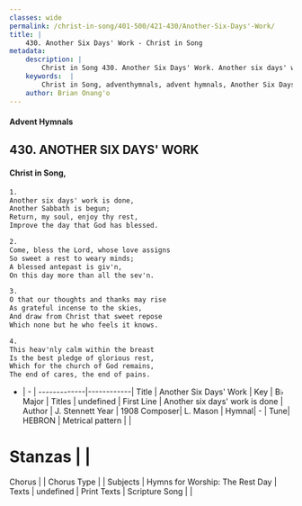 ```yaml
---
classes: wide
permalink: /christ-in-song/401-500/421-430/Another-Six-Days'-Work/
title: |
    430. Another Six Days' Work - Christ in Song
metadata:
    description: |
        Christ in Song 430. Another Six Days' Work. Another six days' work is done, Another Sabbath is begun; Return, my soul, enjoy thy rest, Improve the day that God has blessed.
    keywords:  |
        Christ in Song, adventhymnals, advent hymnals, Another Six Days' Work, Another six days' work is done. 
    author: Brian Onang'o
---
```


#### Advent Hymnals
## 430. ANOTHER SIX DAYS' WORK
####  Christ in Song,

```txt
1.
Another six days' work is done,
Another Sabbath is begun;
Return, my soul, enjoy thy rest,
Improve the day that God has blessed.

2.
Come, bless the Lord, whose love assigns
So sweet a rest to weary minds;
A blessed antepast is giv'n,
On this day more than all the sev'n.

3.
O that our thoughts and thanks may rise
As grateful incense to the skies,
And draw from Christ that sweet repose
Which none but he who feels it knows.

4.
This heav'nly calm within the breast
Is the best pledge of glorious rest,
Which for the church of God remains,
The end of cares, the end of pains.

```

- |   -  |
-------------|------------|
Title | Another Six Days' Work |
Key | B♭ Major |
Titles | undefined |
First Line | Another six days' work is done |
Author | J. Stennett
Year | 1908
Composer| L. Mason |
Hymnal|  - |
Tune| HEBRON |
Metrical pattern | |
# Stanzas |  |
Chorus |  |
Chorus Type |  |
Subjects | Hymns for Worship: The Rest Day |
Texts | undefined |
Print Texts | 
Scripture Song |  |
    
